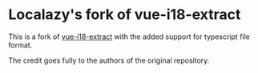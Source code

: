 # Localazy's fork of vue-i18-extract
This is a fork of [vue-i18-extract](https://github.com/Spittal/vue-i18n-extract/blob/main/src/config-file/vue-i18n-extract.config.ts) with the added support for typescript file format.

The credit goes fully to the authors of the original repository.